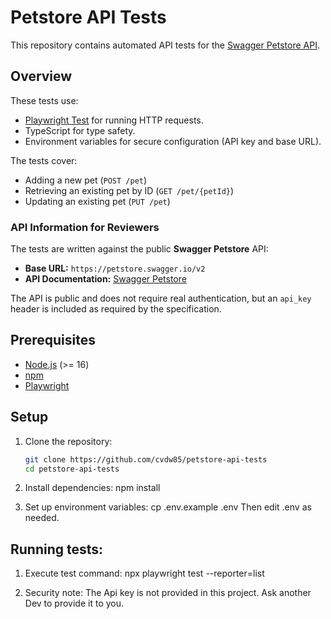 # Petstore API Tests

This repository contains automated API tests for the [Swagger Petstore API](https://petstore.swagger.io/).

## Overview

These tests use:
- [Playwright Test](https://playwright.dev/docs/test-api-testing) for running HTTP requests.
- TypeScript for type safety.
- Environment variables for secure configuration (API key and base URL).

The tests cover:
- Adding a new pet (`POST /pet`)
- Retrieving an existing pet by ID (`GET /pet/{petId}`)
- Updating an existing pet (`PUT /pet`)

### API Information for Reviewers
The tests are written against the public **Swagger Petstore** API:
- **Base URL:** `https://petstore.swagger.io/v2`
- **API Documentation:** [Swagger Petstore](https://petstore.swagger.io/)

The API is public and does not require real authentication, but an `api_key` header is included as required by the specification.

## Prerequisites

- [Node.js](https://nodejs.org/) (>= 16)
- [npm](https://www.npmjs.com/)
- [Playwright](https://playwright.dev/)

## Setup

1. Clone the repository:
   ```bash
   git clone https://github.com/cvdw85/petstore-api-tests
   cd petstore-api-tests

2. Install dependencies:
   npm install

3. Set up environment variables:
   cp .env.example .env
   Then edit .env as needed.

## Running tests:

1. Execute test command:
   npx playwright test --reporter=list

2. Security note:
   The Api key is not provided in this project.
   Ask another Dev to provide it to you.
